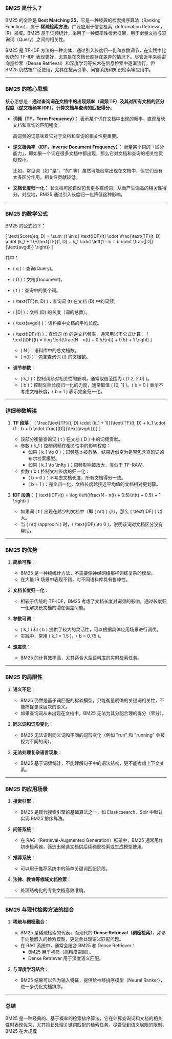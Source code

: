 ### **BM25 是什么？**

BM25 的全称是 **Best Matching 25**，它是一种经典的检索排序算法（Ranking Function），属于 **稀疏检索方法**，广泛应用于信息检索（Information Retrieval，IR）领域。BM25 基于词频统计，采用了一种概率性检索框架，用于衡量文档与查询词（Query）之间的相关性。

BM25 是 TF-IDF 方法的一种变体，通过引入长度归一化和参数调节，在实践中比传统的 TF-IDF 表现更好，尤其是在文档长度存在差异的情况下。尽管近年来稠密向量检索（Dense Retrieval）和深度学习等技术在信息检索中逐渐流行，但 BM25 仍然被广泛使用，尤其在搜索引擎、问答系统和知识检索等应用中。

---

### **BM25 的核心思想**

核心思想是：**通过查询词在文档中的出现频率（词频 TF）及其对所有文档的区分程度（逆文档频率 IDF），计算文档与查询的匹配得分**。

- **词频（TF，Term Frequency）：**
  表示某个词在文档中出现的频率，直观反映文档和查询的匹配程度。
  
  高词频的词意味着它对于文档和查询的相关性更重要。

- **逆文档频率（IDF，Inverse Document Frequency）：**
  衡量某个词的「区分能力」，即如果一个词在很多文档中都出现，那么它对文档和查询的相关性贡献较小。
  
  比如，常见词（如 "是"、"的" 等）虽然可能经常出现在文档中，但它们没有太多区分作用，相关性贡献较低。

- **文档长度归一化：**
  长文档可能自然包含更多查询词，从而产生偏高的相关性得分。对应地，BM25 通过引入长度归一化降低这种影响。

---

### **BM25 的数学公式**

BM25 的公式如下：

\[
\text{Score}(q, D) = \sum_{t \in q} \text{IDF}(t) \cdot \frac{\text{TF}(t, D) \cdot (k_1 + 1)}{\text{TF}(t, D) + k_1 \cdot \left(1 - b + b \cdot \frac{|D|}{\text{avgdl}} \right)}
\]

其中：
- \( q \)：查询(Query)。
- \( D \)：文档(Document)。
- \( t \)：查询中的某个词。
- \( \text{TF}(t, D) \)：查询词 \(t\) 在文档 \(D\) 中的词频。
- \( |D| \)：文档 \(D\) 的长度（词的总数）。
- \( \text{avgdl} \)：语料库中文档的平均长度。
- \( \text{IDF}(t) \)：查询词 \(t\) 的逆文档频率，通常用以下公式计算：
  \[
  \text{IDF}(t) = \log \left(\frac{N - n(t) + 0.5}{n(t) + 0.5} + 1 \right)
  \]
  - \( N \)：语料库中的总文档数。
  - \( n(t) \)：包含查询词 \(t\) 的文档数。

- **调节参数**：
  - \( k_1 \)：控制词频对相关性的影响，通常取值范围为 \( [1.2, 2.0] \)。
  - \( b \)：控制文档长度归一化的力度，通常取值 \( [0, 1] \)。\( b = 0 \) 表示不考虑文档长度，\( b = 1 \) 表示完全归一化。

---

### **详细参数解读**
1. **TF 段落**：
   \[
   \frac{\text{TF}(t, D) \cdot (k_1 + 1)}{\text{TF}(t, D) + k_1 \cdot (1 - b + b \cdot \frac{|D|}{\text{avgdl}})}
   \]
   - 该部分衡量查询词 \( t \) 在文档 \( D \) 中的词频贡献。
   - 参数 \( k_1 \) 控制词频在相关性中的影响程度：
     - 如果 \( k_1 \to 0 \)：词频基本被忽略，结果近似变为是否包含查询词的布尔检索模型。
     - 如果 \( k_1 \to \infty \)：词频影响被放大，类似于 TF-RAW。
   - 参数 \( b \) 控制文档长度的归一化：
     - \( b = 0 \)：不考虑文档长度，所有文档得分一致。
     - \( b = 1 \)：完全归一化，文档长度越接近平均值的文档相对更划算。

2. **IDF 段落**：
   \[
   \text{IDF}(t) = \log \left(\frac{N - n(t) + 0.5}{n(t) + 0.5} + 1 \right)
   \]
   - 如果词 \( t \) 出现在越少的文档中（即 \( n(t) \) 小），那么 \( \text{IDF} \) 越大。
   - 当 \( n(t) \approx N \) 时，\( \text{IDF} \to 0 \)，说明该词对文档区分没有帮助。

---

### **BM25 的优势**

1. **简单可靠**：
   - BM25 是一种纯统计方法，不需要像神经网络那样训练复杂的模型。
   - 在大量 IR 场景中表现不错，对不同语料库具有鲁棒性。

2. **文档长度归一化**：
   - 相较于传统的 TF-IDF，BM25 考虑了文档长度对词频的影响，通过长度归一化解决长文档的潜在偏差问题。

3. **参数可调**：
   - \( k_1 \) 和 \( b \) 提供了较大的灵活性，可以根据具体应用场景进行调优。
   - 实践中，常用 \( k_1 = 1.5 \)，\( b = 0.75 \)。

4. **速度快**：
   - BM25 的计算效率高，尤其适合大型语料库的实时检索任务。

---

### **BM25 的局限性**

1. **语义不足**：
   - BM25 仍然是基于词匹配的稀疏模型，只能衡量明确的关键词相关性，不能捕捉更深层次的语义。
   - 如果查询词从未出现在文档中，BM25 无法为其分配合理的得分（零分）。

2. **同义词和词形变化**：
   - BM25 无法识别同义词和不同的词形变化（例如 "run" 和 "running" 会被视为不同的词）。

3. **无法处理复杂语言现象**：
   - BM25 基于词频统计，不能理解句子中的语法结构，更不能考虑上下文关系。

---

### **BM25 的应用场景**

1. **搜索引擎**：
   - BM25 是现代搜索引擎的基础算法之一，如 Elasticsearch、Solr 中默认实现 BM25 排序算法。

2. **问答系统**：
   - 在 RAG（Retrieval-Augmented Generation）框架中，BM25 通常用作初步检索器，筛选出候选文档供后续稠密检索或生成模型使用。

3. **推荐系统**：
   - 可以用于推荐系统中的简单关键词匹配阶段。

4. **法律、教育等领域文档检索**：
   - 处理结构化的专业文档高效准确。

---

### **BM25 与现代检索方法的结合**

1. **稀疏与稠密融合**：
   - BM25 是稀疏检索的代表，而现代的 **Dense Retrieval（稠密检索）**，如基于向量嵌入的检索模型，更适合处理语义匹配问题。
   - 在 RAG 系统中，通常会结合 BM25 和 Dense Retriever：
     - BM25 用于初筛（高精度召回）。
     - Dense Retriever 用于深度语义匹配。

2. **与深度学习结合**：
   - BM25 结果可以作为输入特征，提供给神经排序模型（Neural Ranker），进一步优化文档排序。

---

### **总结**

BM25 是一种经典的、基于概率的检索排序算法，它在计算查询词和文档的相关性时表现优秀，尤其擅长处理关键词匹配的检索任务。尽管受到语义局限的限制，BM25 在大规模
